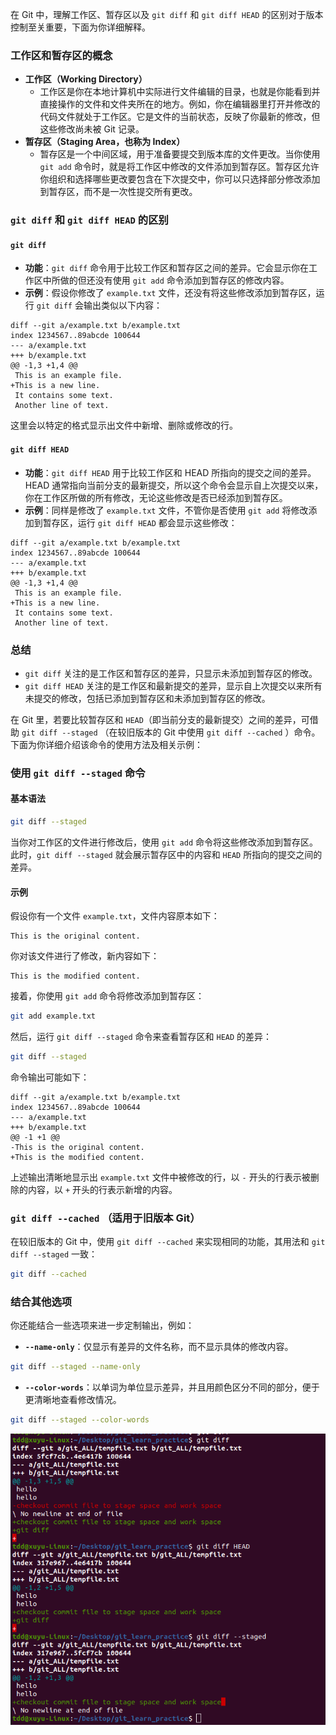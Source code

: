 在 Git 中，理解工作区、暂存区以及 `git diff` 和 `git diff HEAD` 的区别对于版本控制至关重要，下面为你详细解释。

### 工作区和暂存区的概念
- **工作区（Working Directory）**
    - 工作区是你在本地计算机中实际进行文件编辑的目录，也就是你能看到并直接操作的文件和文件夹所在的地方。例如，你在编辑器里打开并修改的代码文件就处于工作区。它是文件的当前状态，反映了你最新的修改，但这些修改尚未被 Git 记录。
 - **暂存区（Staging Area，也称为 Index）**
    - 暂存区是一个中间区域，用于准备要提交到版本库的文件更改。当你使用 `git add` 命令时，就是将工作区中修改的文件添加到暂存区。暂存区允许你组织和选择哪些更改要包含在下次提交中，你可以只选择部分修改添加到暂存区，而不是一次性提交所有更改。

### `git diff` 和 `git diff HEAD` 的区别
#### `git diff`
- **功能**：`git diff` 命令用于比较工作区和暂存区之间的差异。它会显示你在工作区中所做的但还没有使用 `git add` 命令添加到暂存区的修改内容。
- **示例**：假设你修改了 `example.txt` 文件，还没有将这些修改添加到暂存区，运行 `git diff` 会输出类似以下内容：
```plaintext
diff --git a/example.txt b/example.txt
index 1234567..89abcde 100644
--- a/example.txt
+++ b/example.txt
@@ -1,3 +1,4 @@
 This is an example file.
+This is a new line.
 It contains some text.
 Another line of text.
```
这里会以特定的格式显示出文件中新增、删除或修改的行。

#### `git diff HEAD`
- **功能**：`git diff HEAD` 用于比较工作区和 HEAD 所指向的提交之间的差异。HEAD 通常指向当前分支的最新提交，所以这个命令会显示自上次提交以来，你在工作区所做的所有修改，无论这些修改是否已经添加到暂存区。
- **示例**：同样是修改了 `example.txt` 文件，不管你是否使用 `git add` 将修改添加到暂存区，运行 `git diff HEAD` 都会显示这些修改：
```plaintext
diff --git a/example.txt b/example.txt
index 1234567..89abcde 100644
--- a/example.txt
+++ b/example.txt
@@ -1,3 +1,4 @@
 This is an example file.
+This is a new line.
 It contains some text.
 Another line of text.
```

### 总结
- `git diff` 关注的是工作区和暂存区的差异，只显示未添加到暂存区的修改。
- `git diff HEAD` 关注的是工作区和最新提交的差异，显示自上次提交以来所有未提交的修改，包括已添加到暂存区和未添加到暂存区的修改。 



在 Git 里，若要比较暂存区和 `HEAD`（即当前分支的最新提交）之间的差异，可借助 `git diff --staged` （在较旧版本的 Git 中使用 `git diff --cached` ）命令。下面为你详细介绍该命令的使用方法及相关示例：

### 使用 `git diff --staged` 命令
#### 基本语法
```bash
git diff --staged
```
当你对工作区的文件进行修改后，使用 `git add` 命令将这些修改添加到暂存区。此时，`git diff --staged` 就会展示暂存区中的内容和 `HEAD` 所指向的提交之间的差异。

#### 示例
假设你有一个文件 `example.txt`，文件内容原本如下：
```plaintext
This is the original content.
```
你对该文件进行了修改，新内容如下：
```plaintext
This is the modified content.
```
接着，你使用 `git add` 命令将修改添加到暂存区：
```bash
git add example.txt
```
然后，运行 `git diff --staged` 命令来查看暂存区和 `HEAD` 的差异：
```bash
git diff --staged
```
命令输出可能如下：
```plaintext
diff --git a/example.txt b/example.txt
index 1234567..89abcde 100644
--- a/example.txt
+++ b/example.txt
@@ -1 +1 @@
-This is the original content.
+This is the modified content.
```
上述输出清晰地显示出 `example.txt` 文件中被修改的行，以 `-` 开头的行表示被删除的内容，以 `+` 开头的行表示新增的内容。

### `git diff --cached` （适用于旧版本 Git）
在较旧版本的 Git 中，使用 `git diff --cached` 来实现相同的功能，其用法和 `git diff --staged` 一致：
```bash
git diff --cached
```

### 结合其他选项
你还能结合一些选项来进一步定制输出，例如：
- **`--name-only`**：仅显示有差异的文件名称，而不显示具体的修改内容。
```bash
git diff --staged --name-only
```
- **`--color-words`**：以单词为单位显示差异，并且用颜色区分不同的部分，便于更清晰地查看修改情况。
```bash
git diff --staged --color-words
``` 


![alt text](image-3.png)
